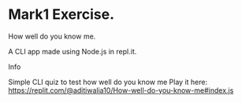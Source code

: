 # Mark1 Exercise.

How well do you know me.

A CLI app made using Node.js in repl.it.

Info

Simple CLI quiz to test how well do you know me
Play it here: https://replit.com/@aditiwalia10/How-well-do-you-know-me#index.js


